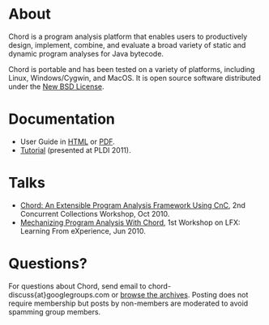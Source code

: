 # About
Chord is a program analysis platform that enables users to productively design, implement, combine, and evaluate 
a broad variety of static and dynamic program analyses for Java bytecode.

Chord is portable and has been tested on a variety of platforms, including Linux, Windows/Cygwin, and MacOS.
It is open source software distributed under the [New BSD License](http://www.opensource.org/licenses/bsd-license.php).

# Documentation

* User Guide in [HTML](http://www.seas.upenn.edu/~mhnaik/chord/user_guide/index.html) or [PDF](http://www.seas.upenn.edu/~mhnaik/chord/user_guide.pdf).
* [Tutorial](http://www.seas.upenn.edu/~mhnaik/chord/pldi11/tutorial.pptx) (presented at PLDI 2011).

# Talks

* [Chord: An Extensible Program Analysis Framework Using CnC](http://www.cis.upenn.edu/~mhnaik/slides/chord_cnc2010.ppt), 
  2nd Concurrent Collections Workshop, Oct 2010.
* [Mechanizing Program Analysis With Chord](http://www.cis.upenn.edu/~mhnaik/slides/chord_lfx2010.ppt), 
  1st Workshop on LFX: Learning From eXperience, Jun 2010.

# Questions?

For questions about Chord, send email to chord-discuss{at}googlegroups.com or
[browse the archives](http://groups.google.com/group/chord-discuss).
Posting does not require membership but posts by non-members are moderated to avoid spamming group members.

